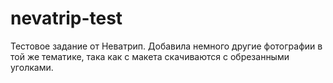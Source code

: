 # nevatrip-test

Тестовое задание от Неватрип.
Добавила немного другие фотографии в той же тематике, така как с макета скачиваются с обрезанными уголками.
